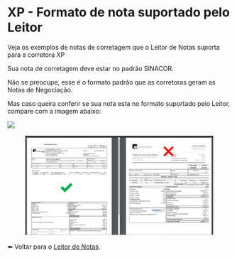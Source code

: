 # XP - Formato de nota suportado pelo Leitor

Veja os exemplos de notas de corretagem que o Leitor de Notas suporta para a corretora XP

Sua nota de corretagem deve estar no padrão SINACOR.

Não se preocupe, esse é o formato padrão que as corretoras geram as Notas de Negociação.

Mas caso queira conferir se sua nota esta no formato suportado pelo Leitor, compare com a imagem abaixo:

![](https://s3-eu-west-1.amazonaws.com/blackhole.customerly.io/attachments/froala/images/5c3d2825e38e67f9eeb0631a85fb2dae.png)

<figure><img src="../.gitbook/assets/5c3d2825e38e67f9eeb0631a85fb2dae.png" alt=""><figcaption></figcaption></figure>

⬅️ Voltar para o [Leitor de Notas](https://leitordenotas.com.br/).
